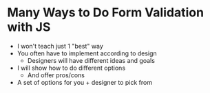 # Many Ways to Do Form Validation with JS

- I won't teach just 1 "best" way
- You often have to implement according to design
    - Designers will have different ideas and goals
- I will show how to do different options
    - And offer pros/cons
- A set of options for you + designer to pick from
